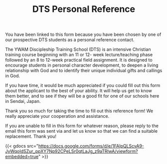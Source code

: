 ﻿---
title: DTS Personal Reference
draft: false
share: false
commentable: false
editable: false

# Optional header image (relative to `static/media/` folder).
header:
  caption: ""
  image: ""
---

You have been linked to this form because you have been chosen by one of our prospective DTS students as a personal reference contact. 

The YWAM Discipleship Training School (DTS) is an intensive Christian training course beginning with an 11 or 12- week lecture/teaching phase followed by an 8 to 12-week practical field assignment. It is designed to encourage students in personal character development, to deepen a living relationship with God and to identify their unique individual gifts and callings in God. 

If you have time, it would be much appreciated if you could fill out this form about the applicant to the best of your ability. It will help us get to know them better, and to see if they will be a good fit for one of our schools here in Sendai, Japan. 

Thank you so much for taking the time to fill out this reference form! We really appreciate your cooperation and assistance.

If you are unable to fill in this form for whatever reason, please reply to the email this form was sent via and let us know so that we can find a suitable replacement. Thank you!

{{< gdocs src="https://docs.google.com/forms/d/e/1FAIpQLScvA9-JyWqoIdSZur_ppXY7Np92CPeLSr0qtLaJg_z9aTRlwA/viewform?embedded=true" >}}
